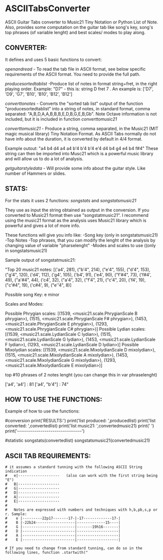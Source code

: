 # ASCIITabsConverter

ASCII Guitar Tabs converter to Music21 Tiny Notation or Python List of Note.
Also, provides some computation on the guitar tab like song's key, song's top phrases (of variable lenght) and  best scales/ modes to play along.

CONVERTER:
----------
It defines and uses 5 basic functions to convert:

*openandread* - To read the tab file in ASCII format, see below specific requirements of the ASCII format. You need to provide the full path.

*producesortedtablist* -Produce list of notes in format string+fret, in the right playing order. Example: "D7" - this is: string D fret 7 . An example is: ['D7', 'D9', 'G7', 'B10', 'B10', 'B12', 'B12']
 
*converttonotes*  - Converts the "sorted tab list" output of the function "producesortedtablist" into a string of notes, in standard format, comma separated: "A,B,D,A,A,B,B,B,E,D,B,G,E,B,Gb". Note Octave information is not included, but it is included in function *converttomusic21*

*converttomusic21* - Produce a string, comma separated, in the Music21 (MIT magic musical library) Tiny Notation Format. As ASCII Tabs normally do not have info  about the duration, it is converted by default in 4/4 format. 

Example outout:
"a4 b4 d4 a4 a4 b'4 b'4 b'4 e'4 d4 b4 g4 e4 b4 f#4"
These string can then be imported into Musc21 which is a powerful music library and will allow us to do a lot of analysis.

*getguitarstyledata* - Will provide some info about the guitar style. Like number of Hammers or slides.




STATS:
------
For the stats it uses 2 functions:
*songstats* and 
*songstatsmusic21* 

They use as input the string obtained as output in the conversion. If you converted to Music21 format then use "songstatmusic21".
I recommend using the music21 format as the analysis uses Music21 library which is powerful and gives a lot of more info.

These functions will give you info like:
 -Song key (only in songstatsmusic21)
 -Top Notes
 -Top phrases, that you can modify the lenght of the analysis by changing value of variable "pharselenght"
 -Modes and scales to use ((only in songstatsmusic21)
  
  
Sample output of songstatmusic21:

 "Top 20 music21 notes:  [('a4', 281), ("b'4", 214), ("e'4", 155), ("d'4", 153), ("g'4", 120), ('d4', 112), ('g4', 105), ('b4', 91), ('e4', 90), ("f'#4", 73), ('f#4', 49), ("a'#4", 44), ('c4', 32), ("a'4", 32), ("f'4", 21), ("c'4", 20), ('f4', 19), ("c'#4", 19), ('c#4', 9), ("e''4", 8)]

Possible song Key:  e minor
 
Scales and Modes:

Possible Phrygian scales: [(1539, <music21.scale.PhrygianScale B phrygian>), (1515, <music21.scale.PhrygianScale F# phrygian>), (1453, <music21.scale.PhrygianScale E phrygian>), (1293, <music21.scale.PhrygianScale C# phrygian>)]
Possible Lydian scales: [(1539, <music21.scale.LydianScale C lydian>), (1515, <music21.scale.LydianScale G lydian>), (1453, <music21.scale.LydianScale F lydian>), (1293, <music21.scale.LydianScale D lydian>)]
Possible Mixolydian scales: [(1539, <music21.scale.MixolydianScale D mixolydian>), (1515, <music21.scale.MixolydianScale A mixolydian>), (1453, <music21.scale.MixolydianScale G mixolydian>), (1293, <music21.scale.MixolydianScale E mixolydian>)]
 
top #10 phrases of  2  notes lenght (you can change this in var phraselenght)
 
['a4', 'a4'] :  81
['a4', "b'4"] :  74"



HOW TO USE THE FUNCTIONS:
---------------------------
Example of how to use the functions:

#conversion
print('RESULTS:')
print('list produced: ',producedlist)
print('list converted: ',convertedlist)
print('list music21: ',convertedmusic21)
print(' ')
print('---------------------------------')

#statistic
songstats(convertedlist)
songstatsmusic21(convertedmusic21)


ASCII TAB REQUIREMENTS:
-----------------------

    # it assumes a standard tunning with the following ASCII String indication
    #   e|-------------------   (also can work with the first string being "E")
    #   B|-------------------
    #   G|-------------------
    #   D|-------------------
    #   A|-------------------
    #   E|-------------------
    #
    #   Notes are expressed with numbers and techniques with h,b,pb,s,p or r. Sample:
    #    e |---------22p17-------17-|-17-------------17-|
    #    B |-22b24------------------|-------------15----|
    #    G |------------------------|-------19h16-------|
    #    D |------------------------|-------------------|
    #    A |------------------------|-------------------|
    #    E |------------------------|-------------------|

    # If you need to change from standard tunning, can do so in the following lines, function .startwith("








